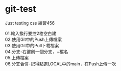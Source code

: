 # git-test
Just testing css 練習456

01.輸入換行要控2格空白建  
02.使用Git中的Push上傳檔案  
03.使用Git中的Pull下載檔案  
04.分支-右鍵創一個分支，+檔名  
05.上傳檔案  
06.分支合併-記得點選LOCAL中的main，在Push上傳一次
